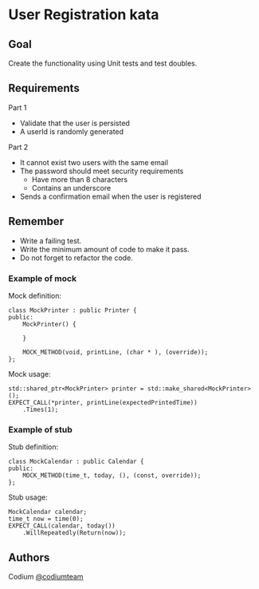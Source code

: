 # User Registration kata

## Goal
Create the functionality using Unit tests and test doubles.

## Requirements
Part 1
- Validate that the user is persisted
- A userId is randomly generated

Part 2
- It cannot exist two users with the same email
- The password should meet security requirements
  - Have more than 8 characters
  - Contains an underscore
- Sends a confirmation email when the user is registered

## Remember
- Write a failing test.
- Write the minimum amount of code to make it pass.
- Do not forget to refactor the code.

### Example of mock

Mock definition:

    class MockPrinter : public Printer {
    public:
        MockPrinter() {
    
        }
    
        MOCK_METHOD(void, printLine, (char * ), (override));
    };

Mock usage:

    std::shared_ptr<MockPrinter> printer = std::make_shared<MockPrinter>();
    EXPECT_CALL(*printer, printLine(expectedPrintedTime))
        .Times(1);
### Example of stub
Stub definition:

    class MockCalendar : public Calendar {
    public:
        MOCK_METHOD(time_t, today, (), (const, override));
    };

Stub usage:

    MockCalendar calendar;
    time_t now = time(0);
    EXPECT_CALL(calendar, today())
        .WillRepeatedly(Return(now));

## Authors
Codium [@codiumteam](https://www.twitter.com/codiumteam)